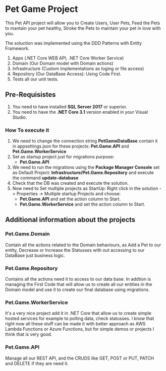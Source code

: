 # Pet Game Project

This Pet API project will allow you to Create Users, User Pets, Feed the Pets to mantain your pet healthy, Stroke the Pets to maintain your pet in love with you.

The soluction was implemented using the DDD Patterns with Entity Framework.
1. Apps (.NET Core WEB API, .NET Core Worker Service)
2. Domain (Our Domain model with Domain actions)
3. Infrastructure (Custom implementations as loging or file access)
4. Repository (Our DataBase Access): Using Code First.
5. Tests all our unit tests.

## Pre-Requisistes
1. You need to have installed **SQL Server 2017** or superior.
2. You need to have the **.NET Core 3.1** version enabled in your Visual Studio.

### How To execute it
1. We need to change the connection string **PetGameDataBase** contain it in appsettings.json for these projects: **Pet.Game.API** and **Pet.Game.WorkerService**
3. Set as startup project just for migrations purpose:
	- **Pet.Game.API**
4. We need to run the migrations using the **Package Manager Console** set as Default Project: **Infrastructure/Pet.Game.Repository** and execute the command **update-database**
5. Check that the DB was created and execute the solution.
6. Now need to Set multiple projects as StartUp: Right click in the solution -> Properties -> Multiple startup Projects and choose:
	- **Pet.Game.API** and set the action column to Start.
	- **Pet.Game.WorkerService** and set the action column to Start.

## Additional information about the projects

### Pet.Game.Domain
Contain all the actions related to the Domain behaviours, as Add a Pet to our entity, Decrease or Increase the Statusses with out accessing to our DataBase just business logic.

### Pet.Game.Repository
Contains all the actions need it to access to our data base. In addtion is managing the First Code that will allow us to create all our entities in the Domain model and use it to create our final database using migrations.

### Pet.Game.WorkerService

It's a very nice project add it in .NET Core that allow us to create simple hosted services for example to polling data, check statusses. I know that right now all these stuff can be made it with better approach as AWS Lambda Functions or Azure Functions, but for simple demos or projects I think that is very good.


### Pet.Game.API

Manage all our REST API, and the CRUDS like GET, POST or PUT, PATCH and DELETE if they are need it.

